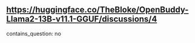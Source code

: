 ## https://huggingface.co/TheBloke/OpenBuddy-Llama2-13B-v11.1-GGUF/discussions/4

contains_question: no